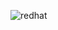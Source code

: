 ![redhat](https://cloud.githubusercontent.com/assets/8342133/7533873/aa67715e-f592-11e4-99d1-1f064e5550b1.jpeg)
